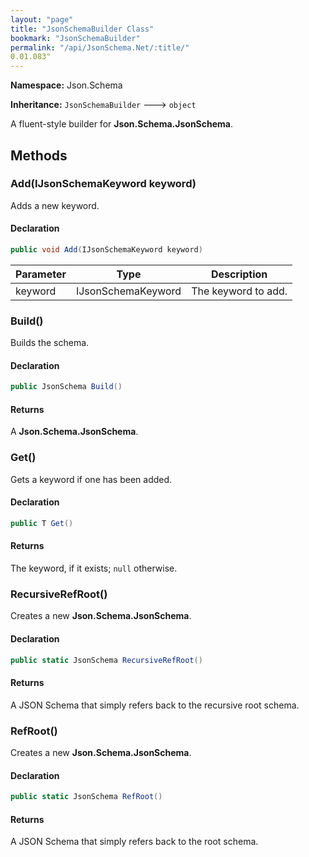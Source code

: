 ```yaml
---
layout: "page"
title: "JsonSchemaBuilder Class"
bookmark: "JsonSchemaBuilder"
permalink: "/api/JsonSchema.Net/:title/"
0.01.083"
---
```

**Namespace:** Json.Schema

**Inheritance:**
`JsonSchemaBuilder`
 🡒 
`object`

A fluent-style builder for **Json.Schema.JsonSchema**.

## Methods

### Add(IJsonSchemaKeyword keyword)

Adds a new keyword.

#### Declaration

```c#
public void Add(IJsonSchemaKeyword keyword)
```

| Parameter | Type | Description |
|---|---|---|
| keyword | IJsonSchemaKeyword | The keyword to add. |


### Build()

Builds the schema.

#### Declaration

```c#
public JsonSchema Build()
```


#### Returns

A **Json.Schema.JsonSchema**.

### Get()

Gets a keyword if one has been added.

#### Declaration

```c#
public T Get()
```


#### Returns

The keyword, if it exists; `null` otherwise.

### RecursiveRefRoot()

Creates a new **Json.Schema.JsonSchema**.

#### Declaration

```c#
public static JsonSchema RecursiveRefRoot()
```


#### Returns

A JSON Schema that simply refers back to the recursive root schema.

### RefRoot()

Creates a new **Json.Schema.JsonSchema**.

#### Declaration

```c#
public static JsonSchema RefRoot()
```


#### Returns

A JSON Schema that simply refers back to the root schema.

